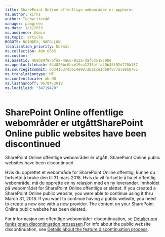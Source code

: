 ```yaml
---
title: SharePoint Online offentlige webområder er opphører
ms.author: kirks
author: Techwriter40
manager: pamgreen
ms.date: 1/2/2019
ms.audience: Admin
ms.topic: article
ROBOTS: NOINDEX, NOFOLLOW
localization_priority: Normal
ms.collection: Adm_O365
ms.custom: ''
ms.assetid: 4b8b89f8-bfd8-4a60-812a-daf5d519788e
ms.openlocfilehash: 044820bc6bce19ea1235bffa49b46f92d778b157
ms.sourcegitcommit: 6d341637dbb14e90726a1ce1d68f077ace9bb765
ms.translationtype: MT
ms.contentlocale: nb-NO
ms.lasthandoff: 06/04/2019
ms.locfileid: "34719420"
---
```

# <a name="sharepoint-online-public-websites-have-been-discontinued"></a><span data-ttu-id="0ed6f-102">SharePoint Online offentlige webområder er utgått</span><span class="sxs-lookup"><span data-stu-id="0ed6f-102">SharePoint Online public websites have been discontinued</span></span>

<p><span data-ttu-id="0ed6f-103"><span style="mso-bidi-font-family: Calibri; mso-bidi-theme-font: minor-latin;">SharePoint Online offentlige webområder er utgått.&nbsp;</span></span><span class="sxs-lookup"><span data-stu-id="0ed6f-103"><span style="mso-bidi-font-family: Calibri; mso-bidi-theme-font: minor-latin;">SharePoint Online public websites have been discontinued.&nbsp;</span></span></span></p> <p><span data-ttu-id="0ed6f-104"><span style="mso-bidi-font-family: Calibri; mso-bidi-theme-font: minor-latin;">Hvis du opprettet et webområde for SharePoint Online offentlig, kunne du fortsette å bruke den til 31 mars 2018. Hvis du vil fortsette å ha et offentlig webområde, må du opprette en ny relasjon med en ny leverandør. Innholdet på webområdet for SharePoint Online offentlige er slettet.&nbsp;</span></span><span class="sxs-lookup"><span data-stu-id="0ed6f-104"><span style="mso-bidi-font-family: Calibri; mso-bidi-theme-font: minor-latin;">If you created a SharePoint Online public website, you were able to continue using it thru March 31, 2018. If you want to continue having a public website, you need to create a new one with a new provider. The content on your SharePoint Online public website has been deleted.&nbsp;</span></span></span></p> <p><span data-ttu-id="0ed6f-105"><span style="mso-bidi-font-family: Calibri; mso-bidi-theme-font: minor-latin;">For informasjon om offentlige webområder-discontinuation, se <a href="https://go.microsoft.com/fwlink/?linkid=866980">Detaljer om funksjonen discontinuation prosessen</a>.</span></span><span class="sxs-lookup"><span data-stu-id="0ed6f-105"><span style="mso-bidi-font-family: Calibri; mso-bidi-theme-font: minor-latin;">For info about the public website discontinuation, see <a href="https://go.microsoft.com/fwlink/?linkid=866980">Details about the feature discontinuation process</a>.</span></span></span></p>

